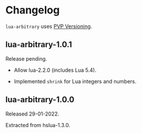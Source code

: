 # Changelog

`lua-arbitrary` uses [PVP Versioning][].

## lua-arbitrary-1.0.1

Release pending.

-   Allow lua-2.2.0 (includes Lua 5.4).

-   Implemented `shrink` for Lua integers and numbers.

## lua-arbitrary-1.0.0

Released 29-01-2022.

Extracted from hslua-1.3.0.

  [PVP Versioning]: https://pvp.haskell.org
